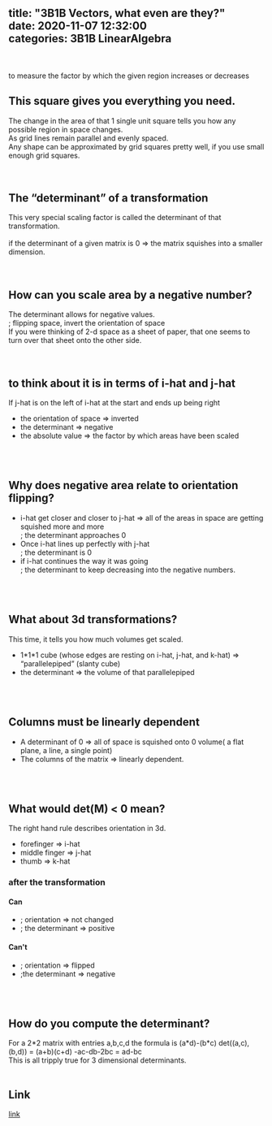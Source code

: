 title: "3B1B Vectors, what even are they?"	
date: 2020-11-07 12:32:00	
categories: 3B1B LinearAlgebra
---	

<br>
<br>
to measure the factor by which the given region increases or decreases

<h2>This square gives you everything you need. </h2>
The change in the area of that 1 single unit square tells you how any possible region in space changes.<br>
As grid lines remain parallel and evenly spaced.  <br>
Any shape can be approximated by grid squares pretty well, if you use small enough grid squares. <br>
<br>
<br>
<h2>The “determinant” of a transformation</h2>
This very special scaling factor is called the determinant of that transformation. <br>
<br>
if the determinant of a given matrix is 0 => the matrix squishes into a smaller dimension. <br>
<br>
<br>
<h2>How can you scale area by a negative number?</h2>
The determinant allows for negative values. <br>
; flipping space, invert the orientation of space <br>
 If you were thinking of 2-d space as a sheet of paper, that one seems to turn over that sheet onto the other side.<br>
<br>
<br>
<h2>to think about it is in terms of i-hat and j-hat</h2>
If j-hat is on the left of i-hat at the start and ends up being right<br>
<ul>
  <li> the orientation of space => inverted </li>
  <li> the determinant => negative</li>
  <li> the absolute value => the factor by which areas have been scaled</li>
</ul>
<br>
<br>
<h2>Why does negative area relate to orientation flipping?</h2>
<ul>
  <li> i-hat get closer and closer to j-hat =>  all of the areas in space are getting squished more and more <br>
    ;  the determinant approaches 0 </li>
  <li> Once i-hat lines up perfectly with j-hat <br>
    ; the determinant is 0 </li>
  <li> if i-hat continues the way it was going <br>
    ; the determinant to keep decreasing into the negative numbers. </li>
</ul>
<br>
<br>
<h2>What about 3d transformations?</h2>
This time, it tells you how much volumes get scaled. 
<ul>
  <li> 1*1*1 cube (whose edges are resting on i-hat, j-hat, and k-hat)   => “parallelepiped” (slanty cube) </li>
  <li> the determinant => the volume of that parallelepiped</li>
</ul>
<br>
<br>
<h2>Columns must be linearly dependent</h2>
<ul>
  <li> A determinant of 0 =>  all of space is squished onto 0 volume( a flat plane, a line, a single point)</li>
  <li> The columns of the matrix  => linearly dependent. </li>
</ul>
<br>
<br>
<h2>What would det(M) < 0 mean?</h2>
The right hand rule describes orientation in 3d.
<ul>
  <li> forefinger  => i-hat </li>
  <li>middle finger => j-hat</li>
  <li>thumb => k-hat</li>
</ul> 
<h3>after the transformation</h3>
  <h4>Can</h4>
  <ul>
    <li>; orientation => not changed </li>
    <li>; the determinant => positive</li>
  </ul>
  <h4>Can't</h4>
  <ul>
    <li>; orientation => flipped </li>
    <li>;the determinant => negative </li>
  </ul>
<br>
<br>
<h2>How do you compute the determinant?</h2>
For a 2*2 matrix with entries a,b,c,d the formula is (a*d)-(b*c)
det((a,c), (b,d)) = (a+b)(c+d) -ac-db-2bc = ad-bc
<br>
This is all tripply true for 3 dimensional determinants. 
<br>
<br>
<h2>Link</h2>
<a href="https://www.youtube.com/watch?v=Ip3X9LOh2dk&list=PLZHQObOWTQDPD3MizzM2xVFitgF8hE_ab&index=6">link</a>
